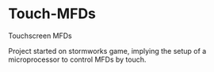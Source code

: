 # Touch-MFDs
Touchscreen MFDs

Project started on stormworks game, implying the setup of a microprocessor to control MFDs by touch.
